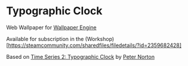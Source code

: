 # Typographic Clock
Web Wallpaper for [Wallpaper Engine](https://store.steampowered.com/app/431960/Wallpaper_Engine/)

Available for subscription in the (Workshop)[https://steamcommunity.com/sharedfiles/filedetails/?id=2359682428]

Based on [Time Series 2: Typographic Clock](https://codepen.io/graphilla/pen/zEZKpN) by [Peter Norton](https://codepen.io/graphilla)

